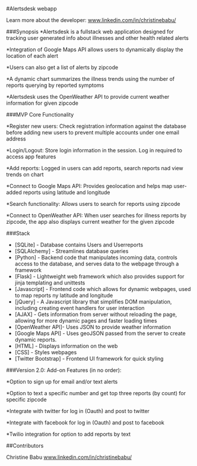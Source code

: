 #Alertsdesk webapp

Learn more about the developer: www.linkedin.com/in/christinebabu/

###Synopsis
*Alertsdesk is a fullstack web application designed for tracking user generated info about illnesses and other health related alerts

*Integration of Google Maps API allows users to dynamically display the location of each alert

*Users can also get a list of alerts by zipcode

*A dynamic chart summarizes the illness trends using the number of reports querying by reported symptoms

*Alertsdesk uses the OpenWeather API to provide current weather information for given zipcode


###MVP Core Functionality

*Register new users:
    Check registration information against the database before adding new users to prevent multiple accounts under one email address

*Login/Logout:
    Store login information in the session. Log in required to access app features

*Add reports:
    Logged in users can add reports, search reports nad view trends on chart

*Connect to Google Maps API:
    Provides geolocation and helps map user-added reports using latitude and longitude

*Search functionality:
    Allows users to search for reports using zipcode
   
*Connect to OpenWeather API:
    When user searches for illness reports by zipcode, the app also displays current weather for the given zipcode

###Stack

* [SQLite] - Database contains Users and Userreports
* [SQLAlchemy] - Streamlines database queries
* [Python] - Backend code that manipulates incoming data, controls access to the database, and serves data to the webpage through a framework
* [Flask] - Lightweight web framework which also provides support for jinja templating and unittests
* [Javascript] - Frontend code which allows for dynamic webpages, used to map reports ny latitude and longitude
* [jQuery] - A Javascript library that simplifies DOM manipulation, including creating event handlers for user interaction
* [AJAX] - Gets information from server without reloading the page, allowing for more dynamic pages and faster loading    times
* [OpenWeather API]- Uses JSON to provide weather information
* [Google Maps API] - Uses geoJSON passed from the server to create dynamic reports.
* [HTML] - Displays information on the web
* [CSS] - Styles webpages
* [Twitter Bootstrap] - Frontend UI framework for quick styling

###Version 2.0: Add-on Features (in no order):

*Option to sign up for email and/or text alerts

*Option to text a specific number and get top three reports (by count) for specific zipcode

*Integrate with twitter for log in (Oauth) and post to twitter

*Integrate with facebook for log in (Oauth) and post to facebook

*Twilio integration for option to add reports by text

##Contributors

Christine Babu www.linkedin.com/in/christinebabu/